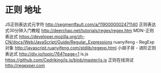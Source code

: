 # 正则	地址
JS正则表达式元字符	http://segmentfault.com/a/1190000002471140
正则表达式30分钟入门教程	http://deerchao.net/tutorials/regex/regex.htm
MDN-正则表达式	https://developer.mozilla.org/zh-CN/docs/Web/JavaScript/Guide/Regular_Expressions
ruanyifeng - RegExp对象	http://javascript.ruanyifeng.com/stdlib/regexp.html
小胡子哥 - 进阶正则表达式	http://div.io/topic/764?page=1
is.js	https://github.com/Cedriking/is.js/blob/master/is.js
正则在线测试	http://regexper.com